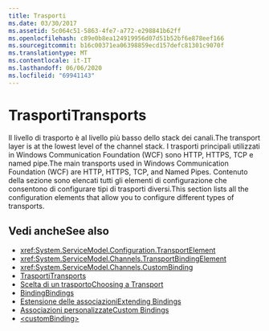 ```yaml
---
title: Trasporti
ms.date: 03/30/2017
ms.assetid: 5c064c51-5863-4fe7-a772-e298841b62ff
ms.openlocfilehash: c89e0b8ea124919956d07d51b52bf6e878eef166
ms.sourcegitcommit: b16c00371ea06398859ecd157defc81301c9070f
ms.translationtype: MT
ms.contentlocale: it-IT
ms.lasthandoff: 06/06/2020
ms.locfileid: "69941143"
---
```

# <a name="transports"></a><span data-ttu-id="f9931-102">Trasporti</span><span class="sxs-lookup"><span data-stu-id="f9931-102">Transports</span></span>
<span data-ttu-id="f9931-103">Il livello di trasporto è al livello più basso dello stack dei canali.</span><span class="sxs-lookup"><span data-stu-id="f9931-103">The transport layer is at the lowest level of the channel stack.</span></span> <span data-ttu-id="f9931-104">I trasporti principali utilizzati in Windows Communication Foundation (WCF) sono HTTP, HTTPS, TCP e named pipe.</span><span class="sxs-lookup"><span data-stu-id="f9931-104">The main transports used in Windows Communication Foundation (WCF) are HTTP, HTTPS, TCP, and Named Pipes.</span></span> <span data-ttu-id="f9931-105">Contenuto della sezione sono elencati tutti gli elementi di configurazione che consentono di configurare tipi di trasporti diversi.</span><span class="sxs-lookup"><span data-stu-id="f9931-105">This section lists all the configuration elements that allow you to configure different types of transports.</span></span>  
  
## <a name="see-also"></a><span data-ttu-id="f9931-106">Vedi anche</span><span class="sxs-lookup"><span data-stu-id="f9931-106">See also</span></span>

- <xref:System.ServiceModel.Configuration.TransportElement>
- <xref:System.ServiceModel.Channels.TransportBindingElement>
- <xref:System.ServiceModel.Channels.CustomBinding>
- [<span data-ttu-id="f9931-107">Trasporti</span><span class="sxs-lookup"><span data-stu-id="f9931-107">Transports</span></span>](../../../wcf/feature-details/transports.md)
- [<span data-ttu-id="f9931-108">Scelta di un trasporto</span><span class="sxs-lookup"><span data-stu-id="f9931-108">Choosing a Transport</span></span>](../../../wcf/feature-details/choosing-a-transport.md)
- [<span data-ttu-id="f9931-109">Binding</span><span class="sxs-lookup"><span data-stu-id="f9931-109">Bindings</span></span>](../../../wcf/bindings.md)
- [<span data-ttu-id="f9931-110">Estensione delle associazioni</span><span class="sxs-lookup"><span data-stu-id="f9931-110">Extending Bindings</span></span>](../../../wcf/extending/extending-bindings.md)
- [<span data-ttu-id="f9931-111">Associazioni personalizzate</span><span class="sxs-lookup"><span data-stu-id="f9931-111">Custom Bindings</span></span>](../../../wcf/extending/custom-bindings.md)
- [\<customBinding>](custombinding.md)
